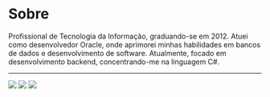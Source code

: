 <h1>Sobre</h1>
<p>
Profissional de Tecnologia da Informação, graduando-se em 2012. Atuei como desenvolvedor Oracle, onde aprimorei minhas habilidades em bancos de dados e desenvolvimento de software. Atualmente, focado em desenvolvimento backend, concentrando-me na linguagem C#.
</p>
<hr/>
<!--
<div>
  <a href="https://github.com/amaroesteves">
  <img height:"180em" src="https://github-readme-stats.vercel.app/api?username=amaroesteves&show_icons=true&theme=dracula&include_all_commits=true&count_private_true"/>  
</div>
<hr/>
-->


<div>
  <a href="https://www.linkedin.com/in/amaro-rafael-esteves-59227968/" target="_blank"><img src="https://img.shields.io/badge/LinkedIn-0077B5?style=for-the-badge&logo=linkedin&logoColor=white"></a>
  <a href="mailto:amaro.esteves@outlook.com" target="_blank"><img src="https://img.shields.io/badge/Microsoft_Outlook-0078D4?style=for-the-badge&logo=microsoft-outlook&logoColor=white"></a>
  <a href="https://www.instagram.com/amaroesteves" target="_blank"><img src="https://img.shields.io/badge/Instagram-E4405F?style=for-the-badge&logo=instagram&logoColor=white"></a>
</div>
